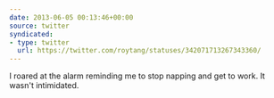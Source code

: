 ```yaml
---
date: 2013-06-05 00:13:46+00:00
source: twitter
syndicated:
- type: twitter
  url: https://twitter.com/roytang/statuses/342071713267343360/
---
```


I roared at the alarm reminding me to stop napping and get to work. It wasn't intimidated.